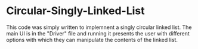 # Circular-Singly-Linked-List
This code was simply written to implemnent a singly circular linked list.
The main UI is in the "Driver" file and running it presents the user with different options with which they can manipulate the contents of the linked list.
